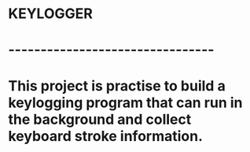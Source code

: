 # KEYLOGGER
# --------------------------------
#
# This project is practise to build a keylogging program that can run in the background and collect keyboard stroke information.
#
